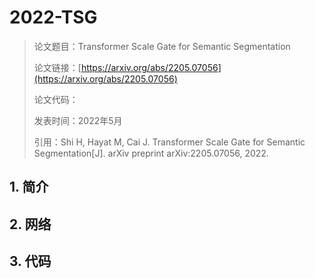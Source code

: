 # 2022-TSG 

> 论文题目：Transformer Scale Gate for Semantic Segmentation
>
> 论文链接：[https://arxiv.org/abs/2205.07056](https://arxiv.org/abs/2205.07056)
>
> 论文代码：
>
> 发表时间：2022年5月
>
> 引用：Shi H, Hayat M, Cai J. Transformer Scale Gate for Semantic Segmentation[J]. arXiv preprint arXiv:2205.07056, 2022.



## 1. 简介





## 2. 网络





## 3. 代码





